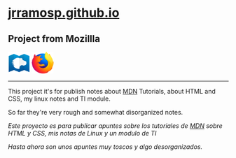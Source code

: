 # [jrramosp.github.io](https://jrramosp.github.io/ "Ir al documento")
## Project from Mozillla

<img src="images/logo-mdn.png" width="50" height="50" alt="Logo MDN">
<img src="images/firefox-logo.png" width="50" height="50" alt="Logo firefox">

___

This project it's for publish notes about [MDN](https://developer.mozilla.org/en-US/docs/Web/Tutorials "Mozilla Site") Tutorials, about HTML and CSS, my linux notes and TI module.

So far they're very rough and somewhat disorganized notes.

_Este proyecto es para publicar apuntes sobre los tutoriales de [MDN](https://developer.mozilla.org/en-US/docs/Web/Tutorials "Mozilla Site") sobre HTML y CSS, mis notas de Linux y un modulo de TI_

_Hasta ahora son unos apuntes muy toscos y algo desorganizados._